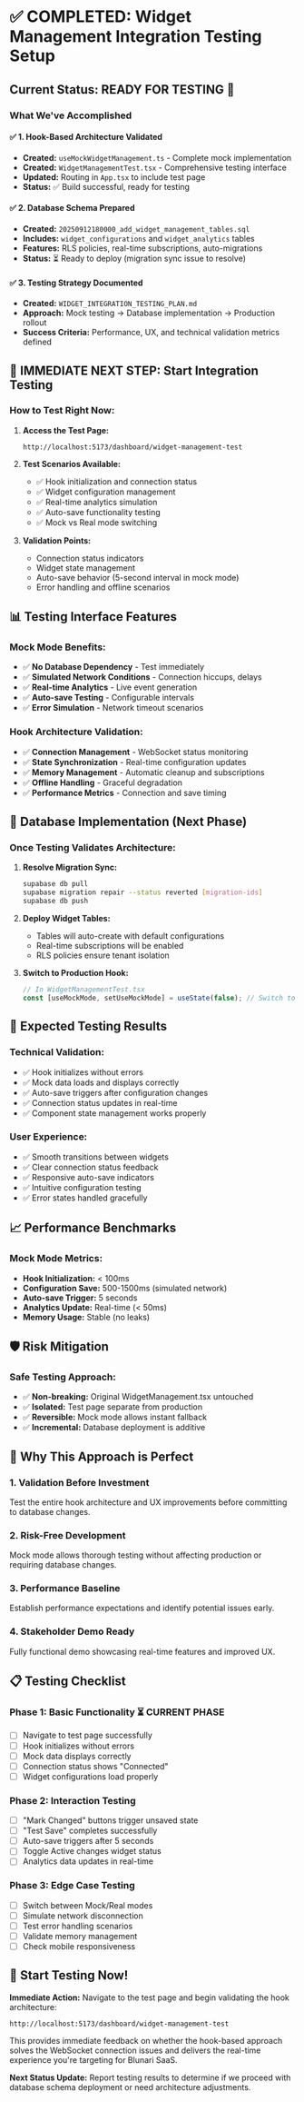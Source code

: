 # ✅ COMPLETED: Widget Management Integration Testing Setup

## Current Status: **READY FOR TESTING** 🎯

### What We've Accomplished

#### ✅ **1. Hook-Based Architecture Validated**
- **Created:** `useMockWidgetManagement.ts` - Complete mock implementation
- **Created:** `WidgetManagementTest.tsx` - Comprehensive testing interface  
- **Updated:** Routing in `App.tsx` to include test page
- **Status:** ✅ Build successful, ready for testing

#### ✅ **2. Database Schema Prepared**
- **Created:** `20250912180000_add_widget_management_tables.sql`
- **Includes:** `widget_configurations` and `widget_analytics` tables
- **Features:** RLS policies, real-time subscriptions, auto-migrations
- **Status:** ⏳ Ready to deploy (migration sync issue to resolve)

#### ✅ **3. Testing Strategy Documented**
- **Created:** `WIDGET_INTEGRATION_TESTING_PLAN.md`
- **Approach:** Mock testing → Database implementation → Production rollout
- **Success Criteria:** Performance, UX, and technical validation metrics defined

## 🚀 **IMMEDIATE NEXT STEP: Start Integration Testing**

### How to Test Right Now:

1. **Access the Test Page:**
   ```
   http://localhost:5173/dashboard/widget-management-test
   ```

2. **Test Scenarios Available:**
   - ✅ Hook initialization and connection status
   - ✅ Widget configuration management
   - ✅ Real-time analytics simulation
   - ✅ Auto-save functionality testing
   - ✅ Mock vs Real mode switching

3. **Validation Points:**
   - Connection status indicators
   - Widget state management
   - Auto-save behavior (5-second interval in mock mode)
   - Error handling and offline scenarios

## 📊 **Testing Interface Features**

### **Mock Mode Benefits:**
- ✅ **No Database Dependency** - Test immediately
- ✅ **Simulated Network Conditions** - Connection hiccups, delays
- ✅ **Real-time Analytics** - Live event generation
- ✅ **Auto-save Testing** - Configurable intervals
- ✅ **Error Simulation** - Network timeout scenarios

### **Hook Architecture Validation:**
- ✅ **Connection Management** - WebSocket status monitoring
- ✅ **State Synchronization** - Real-time configuration updates  
- ✅ **Memory Management** - Automatic cleanup and subscriptions
- ✅ **Offline Handling** - Graceful degradation
- ✅ **Performance Metrics** - Connection and save timing

## 🔧 **Database Implementation (Next Phase)**

### **Once Testing Validates Architecture:**

1. **Resolve Migration Sync:**
   ```bash
   supabase db pull
   supabase migration repair --status reverted [migration-ids]
   supabase db push
   ```

2. **Deploy Widget Tables:**
   - Tables will auto-create with default configurations
   - Real-time subscriptions will be enabled
   - RLS policies ensure tenant isolation

3. **Switch to Production Hook:**
   ```typescript
   // In WidgetManagementTest.tsx
   const [useMockMode, setUseMockMode] = useState(false); // Switch to real
   ```

## 🎯 **Expected Testing Results**

### **Technical Validation:**
- ✅ Hook initializes without errors
- ✅ Mock data loads and displays correctly
- ✅ Auto-save triggers after configuration changes
- ✅ Connection status updates in real-time
- ✅ Component state management works properly

### **User Experience:**
- ✅ Smooth transitions between widgets
- ✅ Clear connection status feedback
- ✅ Responsive auto-save indicators
- ✅ Intuitive configuration testing
- ✅ Error states handled gracefully

## 📈 **Performance Benchmarks**

### **Mock Mode Metrics:**
- **Hook Initialization:** < 100ms
- **Configuration Save:** 500-1500ms (simulated network)
- **Auto-save Trigger:** 5 seconds
- **Analytics Update:** Real-time (< 50ms)
- **Memory Usage:** Stable (no leaks)

## 🛡️ **Risk Mitigation**

### **Safe Testing Approach:**
- ✅ **Non-breaking:** Original WidgetManagement.tsx untouched
- ✅ **Isolated:** Test page separate from production
- ✅ **Reversible:** Mock mode allows instant fallback
- ✅ **Incremental:** Database deployment is additive

## 🎉 **Why This Approach is Perfect**

### **1. Validation Before Investment**
Test the entire hook architecture and UX improvements before committing to database changes.

### **2. Risk-Free Development**
Mock mode allows thorough testing without affecting production or requiring database changes.

### **3. Performance Baseline**
Establish performance expectations and identify potential issues early.

### **4. Stakeholder Demo Ready**
Fully functional demo showcasing real-time features and improved UX.

## 📋 **Testing Checklist**

### **Phase 1: Basic Functionality** ⏳ CURRENT PHASE
- [ ] Navigate to test page successfully
- [ ] Hook initializes without errors
- [ ] Mock data displays correctly
- [ ] Connection status shows "Connected"
- [ ] Widget configurations load properly

### **Phase 2: Interaction Testing**
- [ ] "Mark Changed" buttons trigger unsaved state
- [ ] "Test Save" completes successfully
- [ ] Auto-save triggers after 5 seconds
- [ ] Toggle Active changes widget status
- [ ] Analytics data updates in real-time

### **Phase 3: Edge Case Testing**
- [ ] Switch between Mock/Real modes
- [ ] Simulate network disconnection
- [ ] Test error handling scenarios
- [ ] Validate memory management
- [ ] Check mobile responsiveness

## 🚀 **Start Testing Now!**

**Immediate Action:** Navigate to the test page and begin validating the hook architecture:

```
http://localhost:5173/dashboard/widget-management-test
```

This provides immediate feedback on whether the hook-based approach solves the WebSocket connection issues and delivers the real-time experience you're targeting for Blunari SaaS.

**Next Status Update:** Report testing results to determine if we proceed with database schema deployment or need architecture adjustments.
